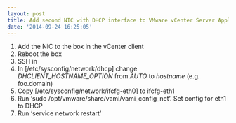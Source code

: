 ```yaml
---
layout: post
title: Add second NIC with DHCP interface to VMware vCenter Server Appliance
date: '2014-09-24 16:25:05'
---
```


1.  Add the NIC to the box in the vCenter client  
2.  Reboot the box  
3.  SSH in  
4.  In [/etc/sysconfig/network/dhcp] change _DHCLIENT_HOSTNAME_OPTION_ from _AUTO_ to _*hostname*_ (e.g. foo.domain)  
5.  Copy [/etc/sysconfig/network/ifcfg-eth0] to ifcfg-eth1  
6.  Run ‘sudo /opt/vmware/share/vami/vami_config_net’. Set config for eth1 to DHCP  
7.  Run ‘service network restart’